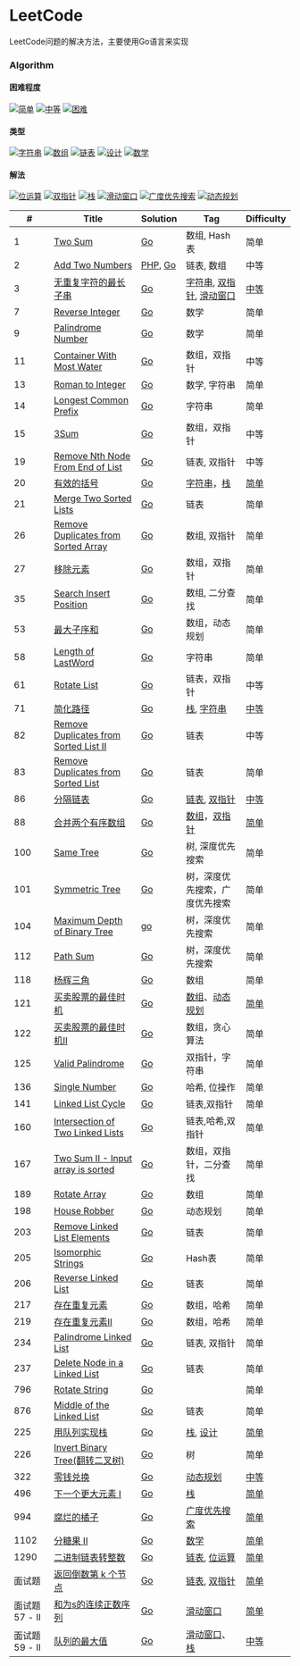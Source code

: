 # LeetCode

LeetCode问题的解决方法，主要使用Go语言来实现
### Algorithm

#### 困难程度
[![简单](https://img.shields.io/badge/%E7%AE%80%E5%8D%95-10-5cb85c)](https://github.com/yankewei/LeetCode-Go/labels/%E7%AE%80%E5%8D%95)
[![中等](https://img.shields.io/badge/%E4%B8%AD%E7%AD%89-5-f0ad4e)](https://github.com/yankewei/LeetCode-Go/labels/%E4%B8%AD%E7%AD%89)
[![困难](https://img.shields.io/badge/%E5%9B%B0%E9%9A%BE-0-d9534f)](https://github.com/yankewei/LeetCode-Go/labels/%E5%9B%B0%E9%9A%BE)
#### 类型
[![字符串](https://img.shields.io/badge/%E5%AD%97%E7%AC%A6%E4%B8%B2-3-c2e0c6)](https://github.com/yankewei/LeetCode-Go/labels/%E5%AD%97%E7%AC%A6%E4%B8%B2)
[![数组](https://img.shields.io/badge/%E6%95%B0%E7%BB%84-2-efa5ac)](https://github.com/yankewei/LeetCode-Go/labels/%E6%95%B0%E7%BB%84)
[![链表](https://img.shields.io/badge/%E9%93%BE%E8%A1%A8-3-e2f497)](https://github.com/yankewei/LeetCode-Go/labels/%E9%93%BE%E8%A1%A8)
[![设计](https://img.shields.io/badge/%E8%AE%BE%E8%AE%A1-1-4e32bc)](https://github.com/yankewei/LeetCode-Go/labels/%E8%AE%BE%E8%AE%A1)
[![数学](https://img.shields.io/badge/%E6%95%B0%E5%AD%A6-1-d4c5f9)](https://github.com/yankewei/LeetCode-Go/labels/%E6%95%B0%E5%AD%A6)
#### 解法
[![位运算](https://img.shields.io/badge/%E4%BD%8D%E8%BF%90%E7%AE%97-1-7786d1)](https://github.com/yankewei/LeetCode-Go/labels/%E4%BD%8D%E8%BF%90%E7%AE%97)
[![双指针](https://img.shields.io/badge/%E5%8F%8C%E6%8C%87%E9%92%88-5-388099)](https://github.com/yankewei/LeetCode-Go/labels/%E5%8F%8C%E6%8C%87%E9%92%88)
[![栈](https://img.shields.io/badge/%E6%A0%88-5-d015ed)](https://github.com/yankewei/LeetCode-Go/labels/%E6%A0%88)
[![滑动窗口](https://img.shields.io/badge/%E6%BB%91%E5%8A%A8%E7%AA%97%E5%8F%A3-3-f4d577)](https://github.com/yankewei/LeetCode-Go/labels/%E6%BB%91%E5%8A%A8%E7%AA%97%E5%8F%A3)
[![广度优先搜索](https://img.shields.io/badge/%E5%B9%BF%E5%BA%A6%E4%BC%98%E5%85%88%E6%90%9C%E7%B4%A0-1-61e8a4)](https://github.com/yankewei/LeetCode-Go/labels/%E5%B9%BF%E5%BA%A6%E4%BC%98%E5%85%88%E6%90%9C%E7%B4%A2)
[![动态规划](https://img.shields.io/badge/%E5%8A%A8%E6%80%81%E8%A7%84%E5%88%92-2-e2770b)](https://github.com/yankewei/LeetCode-Go/labels/%E5%8A%A8%E6%80%81%E8%A7%84%E5%88%92)

|   #  |   Title       |   Solution   |   Tag         |      Difficulty  |
| ---  | ----          | ----          |  ----         |        -----     |
| 1    | [Two Sum](https://leetcode.com/problems/two-sum/description/)       |    [Go](./Algorithm/TwoSum.md#GO) | 数组, Hash表     |   简单       |
| 2    |  [Add Two Numbers](https://leetcode.com/problems/add-two-numbers/description/)  |  [PHP](./Algorithm/AddTwoNumbers.md), [Go](./Algorithm/AddTwoNumbers.md) | 链表, 数组 | 中等|
|  3   | [无重复字符的最长子串](https://leetcode-cn.com/problems/longest-substring-without-repeating-characters) | [Go](https://github.com/yankewei/LeetCode-Go/issues/6) | [字符串](https://github.com/yankewei/LeetCode-Go/labels/%E5%AD%97%E7%AC%A6%E4%B8%B2), [双指针](https://github.com/yankewei/LeetCode-Go/labels/%E5%8F%8C%E6%8C%87%E9%92%88), [滑动窗口](https://github.com/yankewei/LeetCode-Go/labels/%E6%BB%91%E5%8A%A8%E7%AA%97%E5%8F%A3) | [中等](https://github.com/yankewei/LeetCode-Go/labels/%E4%B8%AD%E7%AD%89) |
| 7    | [Reverse Integer](https://leetcode.com/problems/reverse-integer/description/) | [Go](./Algorithm/ReverseInteger.md) | 数学 | 简单 |
| 9    | [Palindrome Number](https://leetcode.com/problems/palindrome-number/description/) | [Go](./Algorithm/PalindromeNumber.md) | 数学 | 简单 |
| 11   | [Container With Most Water](https://leetcode.com/problems/container-with-most-water/) | [Go](./Algorithm/Container-With-Most-Water.md) | 数组，双指针 | 中等 |
| 13   | [Roman to Integer](https://leetcode.com/problems/roman-to-integer/description/)  | [Go](./Algorithm/RomanToInteger.md)   | 数学, 字符串 | 简单 |
|  14  | [Longest Common Prefix](https://leetcode.com/problems/longest-common-prefix/description/) | [Go](./Algorithm/LongestCommonPrefix.md) | 字符串 | 简单 |
|  15  | [3Sum](https://leetcode.com/problems/3sum/)  | [Go](./Algorithm/3Sum.md) | 数组，双指针 | 中等 |
|  19  | [Remove Nth Node From End of List](https://leetcode.com/problems/remove-nth-node-from-end-of-list/description/) | [Go](./Algorithm/RemoveNthNodeFromEndofList.md) | 链表, 双指针 | 中等 |
|  20  | [有效的括号](https://leetcode-cn.com/problems/valid-parentheses/) | [Go](https://github.com/yankewei/LeetCode-Go/issues/4) | [字符串](https://github.com/yankewei/LeetCode-Go/labels/%E5%AD%97%E7%AC%A6%E4%B8%B2)，[栈](https://github.com/yankewei/LeetCode-Go/labels/%E6%A0%88) | [简单](https://github.com/yankewei/LeetCode-Go/labels/%E7%AE%80%E5%8D%95) |
|  21  | [Merge Two Sorted Lists](https://leetcode.com/problems/merge-two-sorted-lists/description/) | [Go](./Algorithm/MergeTwoSortedLists.md) | 链表 | 简单
|  26  | [Remove Duplicates from Sorted Array](https://leetcode.com/problems/remove-duplicates-from-sorted-array/) | [Go](./Algorithm/RemoveDuplicatesFromSortedArray.md) | 数组, 双指针 | 简单
|  27  | [移除元素](https://leetcode-cn.com/problems/remove-element/) | [Go](./Algorithm/移除元素.md) | 数组，双指针 | 简单 |
|  35  | [Search Insert Position](https://leetcode.com/problems/search-insert-position/description/) |  [Go](./Algorithm/SearchInsertPosition.md) | 数组, 二分查找 | 简单 |
|  53  | [最大子序和](https://leetcode-cn.com/problems/maximum-subarray/) | [Go](./Algorithm/最大子序和.md) | 数组，动态规划 | 简单
|  58  | [Length of LastWord](https://leetcode.com/problems/length-of-last-word/description/) | [Go](./Algorithm/LengthofLastWord.md) | 字符串 | 简单
|  61  | [Rotate List](https://leetcode.com/problems/rotate-list/description/) | [Go](./Algorithm/RotateList.md) | 链表，双指针 | 中等 |
|  71  | [简化路径](https://leetcode-cn.com/problems/simplify-path) | [Go](https://github.com/yankewei/LeetCode-Go/issues/7) | [栈](https://github.com/yankewei/LeetCode-Go/labels/%E6%A0%88), [字符串](https://github.com/yankewei/LeetCode-Go/labels/%E5%AD%97%E7%AC%A6%E4%B8%B2) | [中等](https://github.com/yankewei/LeetCode-Go/labels/%E4%B8%AD%E7%AD%89) |
|  82  | [Remove Duplicates from Sorted List II](https://leetcode.com/problems/remove-duplicates-from-sorted-list-ii/description/) | [Go](./Algorithm/RemoveDuplicatesFromSortedListII.md) | 链表 | 中等 |
|  83  | [Remove Duplicates from Sorted List](https://leetcode.com/problems/remove-duplicates-from-sorted-list/description/)  | [Go](./Algorithm/RemoveDuplicatesFromSortedList.md#Go) | 链表 | 简单 |
|  86  | [分隔链表](https://leetcode-cn.com/problems/partition-list) | [Go](https://github.com/yankewei/LeetCode-Go/issues/3) | [链表](https://github.com/yankewei/LeetCode-Go/labels/%E9%93%BE%E8%A1%A8), [双指针](https://github.com/yankewei/LeetCode-Go/labels/%E5%8F%8C%E6%8C%87%E9%92%88) | [中等](https://github.com/yankewei/LeetCode-Go/labels/%E4%B8%AD%E7%AD%89) |
|  88  | [合并两个有序数组](https://leetcode-cn.com/problems/merge-sorted-array/) | [Go](https://github.com/yankewei/LeetCode-Go/issues/9) | [数组](https://github.com/yankewei/LeetCode-Go/labels/%E6%95%B0%E7%BB%84)，[双指针](https://github.com/yankewei/LeetCode-Go/labels/%E5%8F%8C%E6%8C%87%E9%92%88) | [简单](https://github.com/yankewei/LeetCode-Go/labels/%E7%AE%80%E5%8D%95) |
| 100  | [Same Tree](https://leetcode.com/problems/same-tree/description/) | [Go](./Algorithm/SameTree.md) | 树, 深度优先搜索 | 简单 |
| 101  | [Symmetric Tree](https://leetcode.com/problems/symmetric-tree/description/) | [Go](./Algorithm/SymmetricTree.md) | 树，深度优先搜索，广度优先搜索 | 简单 |
| 104  | [Maximum Depth of Binary Tree](https://leetcode.com/problems/maximum-depth-of-binary-tree/description/) | [go](./Algorithm/MaximumDepthofBinaryTree.md) | 树，深度优先搜索 | 简单 |
| 112  | [Path Sum ](https://leetcode.com/problems/path-sum/description/) | [Go](./Algorithm/Path-Sum.md) | 树，深度优先搜索 | 简单 |
| 118  | [杨辉三角](https://leetcode-cn.com/problems/pascals-triangle/) | [Go](./Algorithm/杨辉三角.md) | 数组 | 简单 | 
| 121 | [买卖股票的最佳时机](https://leetcode-cn.com/problems/best-time-to-buy-and-sell-stock/) | [Go](https://github.com/yankewei/LeetCode-Go/issues/15) | [数组](https://github.com/yankewei/LeetCode-Go/labels/%E6%95%B0%E7%BB%84)、[动态规划](https://github.com/yankewei/LeetCode-Go/labels/%E5%8A%A8%E6%80%81%E8%A7%84%E5%88%92) | [简单](https://github.com/yankewei/LeetCode-Go/labels/%E7%AE%80%E5%8D%95) |
| 122 | [买卖股票的最佳时机Ⅱ](https://leetcode-cn.com/problems/best-time-to-buy-and-sell-stock-ii/) | [Go](./Algorithm/买卖股票的最佳时机Ⅱ.md) | 数组，贪心算法 | 简单 |
| 125 | [Valid Palindrome](https://leetcode.com/problems/valid-palindrome/description/) | [Go](./Algorithm/ValidPalindrome.md) | 双指针，字符串 | 简单 |
| 136 | [Single Number](https://leetcode.com/problems/single-number/) | [Go](./Algorithm/SingleNumber.md) | 哈希, 位操作 | 简单
| 141 | [Linked List Cycle](https://leetcode.com/problems/linked-list-cycle/) | [Go](./Algorithm/LinkedListCycle.md) | 链表,双指针 | 简单 |
| 160 | [Intersection of Two Linked Lists](https://leetcode.com/problems/intersection-of-two-linked-lists/) | [Go](./Algorithm/IntersectionOfTwoLinkedLists.md) | 链表,哈希,双指针 | 简单 |
| 167 | [Two Sum II - Input array is sorted](https://leetcode.com/problems/two-sum-ii-input-array-is-sorted/description/) | [Go](./Algorithm/TwoSumII-Input-array-is-sorted.md) | 数组，双指针，二分查找 | 简单 |
| 189 | [Rotate Array](https://leetcode.com/problems/rotate-array/) | [Go](./Algorithm/Rotate-Array.md) | 数组 | 简单|
| 198 | [House Robber](https://leetcode.com/problems/house-robber/description/) | [Go](./Algorithm/HouseRobber.md) | 动态规划 |  简单 |
| 203 | [Remove Linked List Elements](https://leetcode.com/problems/remove-linked-list-elements/description/) | [Go](./Algorithm/RemoveLinkedListElements.md#Go) | 链表 | 简单 |
| 205 | [Isomorphic Strings](https://leetcode.com/problems/isomorphic-strings/description/) | [Go](./Algorithm/IsomorphicStrings.md) | Hash表 | 简单 |
| 206 | [Reverse Linked List](https://leetcode.com/problems/reverse-linked-list/description/) | [Go](./Algorithm/ReverseLinkedList.md#Go) | 链表 | 简单 |
| 217 | [存在重复元素](https://leetcode-cn.com/problems/contains-duplicate/) | [Go](./Algorithm/存在重复元素.md) | 数组，哈希 | 简单 |
| 219 | [存在重复元素Ⅱ](https://leetcode-cn.com/problems/contains-duplicate-ii/) | [Go](./Algorithm/存在重复元素Ⅱ.md) |数组，哈希 | 简单 |
| 234 | [Palindrome Linked List](https://leetcode.com/problems/palindrome-linked-list/description/) | [Go](./Algorithm/PalindromeLinkedList.md) | 链表, 双指针 | 简单 |
| 237 | [Delete Node in a Linked List](https://leetcode.com/problems/delete-node-in-a-linked-list/) | [Go](./Algorithm/DeleteNodeInALinkedList.md) | 链表 | 简单 |
| 796 | [Rotate String](https://leetcode.com/problems/rotate-string/description/) | [Go](./Algorithm/RotateString.md) | | 简单 |
| 876 | [Middle of the Linked List](https://leetcode.com/problems/middle-of-the-linked-list/description/) | [Go](./Algorithm/Middle-of-the-Linked-List.md) | 链表 | 简单 |
| 225 | [用队列实现栈](https://leetcode-cn.com/problems/implement-stack-using-queues/) | [Go](https://github.com/yankewei/LeetCode-Go/issues/5) | [栈](https://github.com/yankewei/LeetCode-Go/labels/%E6%A0%88), [设计](https://github.com/yankewei/LeetCode-Go/labels/%E8%AE%BE%E8%AE%A1) | [简单](https://github.com/yankewei/LeetCode-Go/labels/%E7%AE%80%E5%8D%95) |
| 226 | [Invert Binary Tree(翻转二叉树)](https://leetcode-cn.com/problems/invert-binary-tree/) | [Go](./Algorithm/Invert-Binary-Tree.md) | 树 | 简单 |
| 322 | [零钱兑换](https://leetcode-cn.com/problems/coin-change/) | [Go](https://github.com/yankewei/LeetCode-Go/issues/14) | [动态规划](https://github.com/yankewei/LeetCode-Go/labels/%E5%8A%A8%E6%80%81%E8%A7%84%E5%88%92) | [中等](https://github.com/yankewei/LeetCode-Go/labels/%E4%B8%AD%E7%AD%89) |
| 496 | [下一个更大元素 I](https://leetcode-cn.com/problems/next-greater-element-i) | [Go](https://github.com/yankewei/LeetCode-Go/issues/8) | [栈](https://github.com/yankewei/LeetCode-Go/labels/%E6%A0%88) | [简单](https://github.com/yankewei/LeetCode-Go/labels/%E7%AE%80%E5%8D%95) |
| 994 | [腐烂的橘子](https://leetcode-cn.com/problems/rotting-oranges/) | [Go](https://github.com/yankewei/LeetCode-Go/issues/10) | [广度优先搜索](https://github.com/yankewei/LeetCode-Go/labels/%E5%B9%BF%E5%BA%A6%E4%BC%98%E5%85%88%E6%90%9C%E7%B4%A2) | [简单](https://github.com/yankewei/LeetCode-Go/labels/%E7%AE%80%E5%8D%95) |
| 1102 | [分糖果 II](https://leetcode-cn.com/problems/distribute-candies-to-people) | [Go](https://github.com/yankewei/LeetCode-Go/issues/11) | [数学](https://github.com/yankewei/LeetCode-Go/labels/%E6%95%B0%E5%AD%A6) | [简单](https://github.com/yankewei/LeetCode-Go/labels/%E7%AE%80%E5%8D%95) |
| 1290 | [二进制链表转整数](https://leetcode-cn.com/problems/convert-binary-number-in-a-linked-list-to-integer/) | [Go](https://github.com/yankewei/LeetCode-Go/issues/1) | [链表](https://github.com/yankewei/LeetCode-Go/labels/%E9%93%BE%E8%A1%A8), [位运算](https://github.com/yankewei/LeetCode-Go/labels/%E4%BD%8D%E8%BF%90%E7%AE%97) | [简单](https://github.com/yankewei/LeetCode-Go/labels/%E7%AE%80%E5%8D%95) |
| 面试题 | [返回倒数第 k 个节点](https://leetcode-cn.com/problems/kth-node-from-end-of-list-lcci/) | [Go](https://github.com/yankewei/LeetCode-Go/issues/2) | [链表](https://github.com/yankewei/LeetCode-Go/labels/%E9%93%BE%E8%A1%A8), [双指针](https://github.com/yankewei/LeetCode-Go/labels/%E5%8F%8C%E6%8C%87%E9%92%88) | [简单](https://github.com/yankewei/LeetCode-Go/labels/%E7%AE%80%E5%8D%95) |
| 面试题57 - II | [和为s的连续正数序列](https://leetcode-cn.com/problems/he-wei-sde-lian-xu-zheng-shu-xu-lie-lcof/) | [Go](https://github.com/yankewei/LeetCode-Go/issues/12) | [滑动窗口](https://github.com/yankewei/LeetCode-Go/labels/%E6%BB%91%E5%8A%A8%E7%AA%97%E5%8F%A3) | [简单](https://github.com/yankewei/LeetCode-Go/labels/%E7%AE%80%E5%8D%95) | 
| 面试题59 - II | [队列的最大值](https://leetcode-cn.com/problems/dui-lie-de-zui-da-zhi-lcof) | [Go](https://github.com/yankewei/LeetCode-Go/issues/13) | [滑动窗口](https://github.com/yankewei/LeetCode-Go/labels/%E6%BB%91%E5%8A%A8%E7%AA%97%E5%8F%A3)、[栈](https://github.com/yankewei/LeetCode-Go/labels/%E6%A0%88) | [中等](https://github.com/yankewei/LeetCode-Go/labels/%E4%B8%AD%E7%AD%89) |
